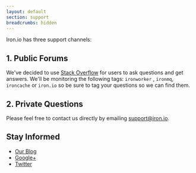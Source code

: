 ```yaml
---
layout: default
section: support
breadcrumbs: hidden
---
```


Iron.io has three support channels:

## 1. Public Forums

We've decided to use [Stack Overflow](http://stackoverflow.com/questions/tagged/ironworker+or+ironmq+or+iron.io+or+ironcache) for users to ask questions and get answers. We'll
be monitoring the following tags: `ironworker` , `ironmq`, `ironcache` or `iron.io` so be sure to tag your questions so we can find
them.

## 2. Private Questions

Please feel free to contact us directly by emailing <a href="mailto:support@iron.io">support@iron.io</a>.

## Stay Informed

* [Our Blog](http://blog.iron.io)
* [Google+](http://get.iron.io/plus)
* [Twitter](http://www.twitter.com/getiron)
